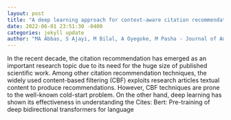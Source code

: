 ```yaml
--- 
layout: post 
title: "A deep learning approach for context-aware citation recommendation using rhetorical zone classification and similarity to overcome cold-start problem" 
date: 2022-06-01 23:51:30 -0400 
categories: jekyll update 
author: "MA Abbas, S Ajayi, M Bilal, A Oyegoke, M Pasha - Journal of Ambient , 2022" 
--- 
```

In the recent decade, the citation recommendation has emerged as an important research topic due to its need for the huge size of published scientific work. Among other citation recommendation techniques, the widely used content-based filtering (CBF) exploits research articles textual content to produce recommendations. However, CBF techniques are prone to the well-known cold-start problem. On the other hand, deep learning has shown its effectiveness in understanding the Cites: Bert: Pre-training of deep bidirectional transformers for language